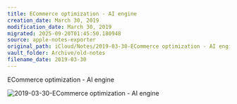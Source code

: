 ```yaml
---
title: ECommerce optimization - AI engine
creation_date: March 30, 2019
modification_date: March 30, 2019
migrated: 2025-09-20T01:45:50.180948
source: apple-notes-exporter
original_path: iCloud/Notes/2019-03-30-ECommerce optimization - AI engine.md
vault_folder: Archive/old-notes
filename_date: 2019-03-30
---
```



ECommerce optimization - AI engine

![2019-03-30-ECommerce optimization - AI engine](images/2019-03-30-ECommerce%20optimization%20-%20AI%20engine.jpeg)

